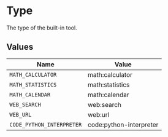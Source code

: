 # Type

The type of the built-in tool.


## Values

| Name                      | Value                     |
| ------------------------- | ------------------------- |
| `MATH_CALCULATOR`         | math:calculator           |
| `MATH_STATISTICS`         | math:statistics           |
| `MATH_CALENDAR`           | math:calendar             |
| `WEB_SEARCH`              | web:search                |
| `WEB_URL`                 | web:url                   |
| `CODE_PYTHON_INTERPRETER` | code:python-interpreter   |